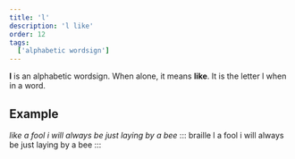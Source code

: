 ```yaml
---
title: 'l'
description: 'l like'
order: 12
tags:
  ['alphabetic wordsign']
---
```


**l** is an alphabetic wordsign. When alone, it means **like**. It is the letter l when in a word.

## Example

*like a fool i will always be just laying by a bee*
::: braille
l a fool i will always be just laying by a bee
:::
